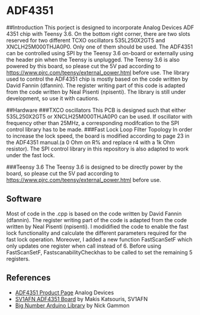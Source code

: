 # ADF4351
##Introduction
This porject is designed to incorporate Analog Devices ADF 4351 chip with Teensy 3.6. On the bottom right corner, there are two slots reserved for two different TCXO oscillators 535L250X2GT5 and XNCLH25M000THJA0P0. Only one of them should be used. The ADF4351 can be controlled using SPI by the Teensy 3.6 on-board or externally using the header pin when the Teensy is unplugged. The Teensy 3.6 is also powered by this board, so please cut the 5V pad according to https://www.pjrc.com/teensy/external_power.html  before use. The library used to control the ADF4351 chip is mostly based on the code written by David Fannin (dfannin). The register writing part of this code is adapted from the code written by Neal Pisenti (npisenti). The library is still under development, so use it with cautions.

##Hardware
###TXCO oscillators
This PCB is designed such that either 535L250X2GT5 or XNCLH25M000THJA0P0 can be used. If oscillator with frequency other than 25MHz, a corresponding modifcation to the SPI control library has to be made.
###Fast Lock Loop Filter Topology
In order to increase the lock speed, the board is modified according to page 23 in the ADF4351 manual.(a 0 Ohm on R% and replace r4 with a 1k Ohm resistor). The SPI control library in this repository is also adapted to work under the fast lock.

###Teensy 3.6
The Teensy 3.6 is designed to be directly power by the board, so please cut the 5V pad according to https://www.pjrc.com/teensy/external_power.html  before use.

## Software
Most of code in the .cpp is based on the code written by David Fannin (dfannin). The register writing part of the code is adapted from the code written by Neal Pisenti (npisenti). 
I modidified the code to enable the fast lock functionality and calculate the different parameters required for the fast lock operation. Moreover, I added a new function FastScanSetF which only updates one register when call instead of 6. Before using FastScanSetF, FastscanabilityCheckhas to be called to set the remaining 5 registers.


## References

+ [ADF4351 Product Page](https://goo.gl/tkMjw6) Analog Devices
+ [SV1AFN ADF4351 Board](https://www.sv1afn.com/adf4351m.html) by Makis Katsouris, SV1AFN
+ [Big Number Arduino Library](https://github.com/nickgammon/BigNumber) by Nick Gammon
